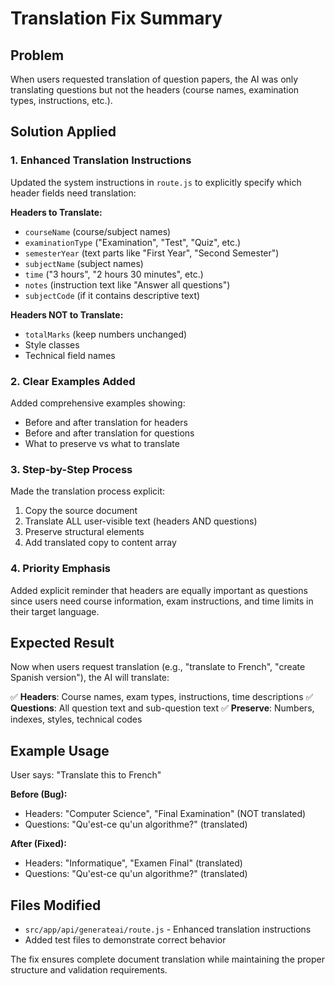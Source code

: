 # Translation Fix Summary

## Problem
When users requested translation of question papers, the AI was only translating questions but not the headers (course names, examination types, instructions, etc.).

## Solution Applied

### 1. Enhanced Translation Instructions
Updated the system instructions in `route.js` to explicitly specify which header fields need translation:

**Headers to Translate:**
- `courseName` (course/subject names)
- `examinationType` ("Examination", "Test", "Quiz", etc.)
- `semesterYear` (text parts like "First Year", "Second Semester")
- `subjectName` (subject names)
- `time` ("3 hours", "2 hours 30 minutes", etc.)
- `notes` (instruction text like "Answer all questions")
- `subjectCode` (if it contains descriptive text)

**Headers NOT to Translate:**
- `totalMarks` (keep numbers unchanged)
- Style classes
- Technical field names

### 2. Clear Examples Added
Added comprehensive examples showing:
- Before and after translation for headers
- Before and after translation for questions
- What to preserve vs what to translate

### 3. Step-by-Step Process
Made the translation process explicit:
1. Copy the source document
2. Translate ALL user-visible text (headers AND questions)
3. Preserve structural elements
4. Add translated copy to content array

### 4. Priority Emphasis
Added explicit reminder that headers are equally important as questions since users need course information, exam instructions, and time limits in their target language.

## Expected Result
Now when users request translation (e.g., "translate to French", "create Spanish version"), the AI will translate:

✅ **Headers**: Course names, exam types, instructions, time descriptions
✅ **Questions**: All question text and sub-question text
✅ **Preserve**: Numbers, indexes, styles, technical codes

## Example Usage
User says: "Translate this to French"

**Before (Bug):**
- Headers: "Computer Science", "Final Examination" (NOT translated)
- Questions: "Qu'est-ce qu'un algorithme?" (translated)

**After (Fixed):**
- Headers: "Informatique", "Examen Final" (translated)
- Questions: "Qu'est-ce qu'un algorithme?" (translated)

## Files Modified
- `src/app/api/generateai/route.js` - Enhanced translation instructions
- Added test files to demonstrate correct behavior

The fix ensures complete document translation while maintaining the proper structure and validation requirements.
